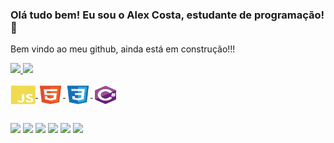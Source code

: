 ### Olá tudo bem! Eu sou o Alex Costa, estudante de programação! 👋
Bem vindo ao meu github, ainda está em construção!!!

<div align="left">
  <a href="https://github.com/Alexgcosta">
  <img height="180em" src="https://github-readme-stats.vercel.app/api?username=Alexgcosta&show_icons=true&theme=dark&include_all_commits=true&count_private=true"/>
  <img height="180em" src="https://github-readme-stats.vercel.app/api/top-langs/?username=Alexgcosta&layout=compact&langs_count=7&theme=dark"/>
</div>
 <div style="display: inline_block"><br>
   <img align="center" alt="Alex-Js" height="30" width="40" src="https://raw.githubusercontent.com/devicons/devicon/master/icons/javascript/javascript-plain.svg">
   <img align="center" alt="Alex-HTML" height="30" width="40" src="https://raw.githubusercontent.com/devicons/devicon/master/icons/html5/html5-original.svg">
   <img align="center" alt="Alex-CSS" height="30" width="40" src="https://raw.githubusercontent.com/devicons/devicon/master/icons/css3/css3-original.svg">
   <img align="center" alt="Alex-Csharp" height="30" width="40" src="https://raw.githubusercontent.com/devicons/devicon/master/icons/csharp/csharp-original.svg">
   
  ##
  
  <div>
    <a href = https://github.com/Alexgcosta><img src="https://img.shields.io/badge/GitHub-100000?style=for-the-badge&logo=github&logoColor=white"></a>
    <a href = https://www.linkedin.com/in/alexgcosta><img src="https://img.shields.io/badge/LinkedIn-0077B5?style=for-the-badge&logo=linkedin&logoColor=white"></a>
    <a href = https://www.twitch.tv/bob_lee_oficial><img src="https://img.shields.io/badge/Twitch-9146FF?style=for-the-badge&logo=twitch&logoColor=white"></a> 
    <a href = https://wa.me/qr/GJOVTG53QKA6K1><img src="https://img.shields.io/badge/WhatsApp-25D366?style=for-the-badge&logo=whatsapp&logoColor=white"></a>
    <a href = ><img src="https://img.shields.io/badge/Discord-7289DA?style=for-the-badge&logo=discord&logoColor=white" target="_blank"></a> 
    <a href = https://alexgcosta81@gmail.com><img src="https://img.shields.io/badge/Gmail-D14836?style=for-the-badge&logo=gmail&logoColor=white"></a>
    
    
  </div>
<!--
